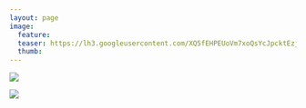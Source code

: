 ```yaml
---
layout: page
image:
  feature:
  teaser: https://lh3.googleusercontent.com/XQ5fEHPEUoVm7xoQsYcJpcktEzj59mv5e87AIZVa4p0=w245-h163-no
  thumb:
---
```


![](https://lh3.googleusercontent.com/HTpiK-GNd93d0xcjb3PJpx2kzv_LC5sLKcv0jGFzYeQ=w800)

![](https://lh3.googleusercontent.com/5OT1Kqq2pEXPqktNMla48GHHb_tETF2RcG0HFvoyI-8=w800)
